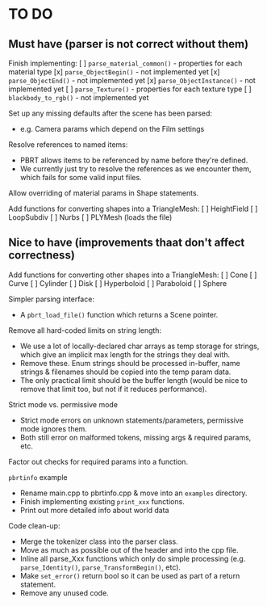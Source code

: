 TO DO
=====

Must have (parser is not correct without them)
----------------------------------------------

Finish implementing:
[ ] `parse_material_common()` - properties for each material type
[x] `parse_ObjectBegin()` - not implemented yet
[x] `parse_ObjectEnd()`	- not implemented yet
[x] `parse_ObjectInstance()` - not implemented yet
[ ] `parse_Texture()` - properties for each texture type
[ ] `blackbody_to_rgb()` - not implemented yet

Set up any missing defaults after the scene has been parsed:
* e.g. Camera params which depend on the Film settings

Resolve references to named items:
* PBRT allows items to be referenced by name before they're defined.
* We currently just try to resolve the references as we encounter them, which
  fails for some valid input files.

Allow overriding of material params in Shape statements.

Add functions for converting shapes into a TriangleMesh:
[ ] HeightField
[ ] LoopSubdiv
[ ] Nurbs
[ ] PLYMesh (loads the file)


Nice to have (improvements thaat don't affect correctness)
----------------------------------------------------------

Add functions for converting other shapes into a TriangleMesh:
[ ] Cone
[ ] Curve
[ ] Cylinder
[ ] Disk
[ ] Hyperboloid
[ ] Paraboloid
[ ] Sphere

Simpler parsing interface:
* A `pbrt_load_file()` function which returns a Scene pointer.

Remove all hard-coded limits on string length:
* We use a lot of locally-declared char arrays as temp storage for strings,
  which give an implicit max length for the strings they deal with.
* Remove these. Enum strings should be processed in-buffer, name strings &
  filenames should be copied into the temp param data.
* The only practical limit should be the buffer length (would be nice to
  remove that limit too, but not if it reduces performance).

Strict mode vs. permissive mode
* Strict mode errors on unknown statements/parameters, permissive mode ignores
  them.
* Both still error on malformed tokens, missing args & required params, etc.

Factor out checks for required params into a function.

`pbrtinfo` example
* Rename main.cpp to pbrtinfo.cpp & move into an `examples` directory.
* Finish implementing existing `print_xxx` functions.
* Print out more detailed info about world data

Code clean-up:
* Merge the tokenizer class into the parser class.
* Move as much as possible out of the header and into the cpp file.
* Inline all parse_Xxx functions which only do simple processing (e.g.
  `parse_Identity()`, `parse_TransformBegin()`, etc).
* Make `set_error()` return bool so it can be used as part of a return statement.
* Remove any unused code.
